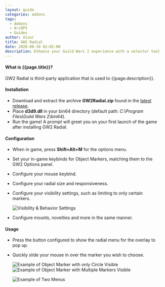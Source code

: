 ```yaml
---
layout: guide
categories: addons
tags:
  - Addons
  - ArcDPS
  - Guides
author: Xivor
title: GW2 Radial
date: 2020-08-30 02:02:00
description: Enhance your Guild Wars 2 experience with a selector tool overlay for mounts, squad icons, and novelties
---
```


#### What is {{page.title}}?

GW2 Radial is third-party application that is used to {{page.description}}.<!--more--> 

#### Installation

* Download and extract the archive **GW2Radial.zip** found in the [latest release](https://github.com/Friendly0Fire/GW2Radial/releases/latest).
* Place **d3d9.dll** in your bin64 directory (default path: *C:\\Program Files\\Guild Wars 2\\bin64*).
* Run the game! A prompt will greet you on your first launch of the game after installing GW2 Radial.

#### Configuration

* When in game, press **Shift+Alt+M** for the options menu.
* Set your in-game keybinds for Object Markers, matching them to the GW2 Options panel.
* Configure your mouse keybind.
* Configure your radial size and responsiveness.
* Configure your visibility settings, such as limiting to only certain markers.

    ![Visibility &amp; Behavior Settings]({{site.url}}/assets/img/addons/image%20%2849%29.png)

* Configure mounts, novelties and more in the same manner.

#### Usage

* Press the button configured to show the radial menu for the overlay to pop up.
* Quickly slide your mouse in over the marker you wish to choose.

    ![Example of Object Marker with only Circle Visible]({{site.url}}/assets/img/addons/image%20%2839%29.png) ![Example of Object Marker with Multiple Markers Visible]({{site.url}}/assets/img/addons/image%20%2812%29.png)

    ![Example of Two Menus]({{site.url}}/assets/img/addons/image%20%2853%29.png)